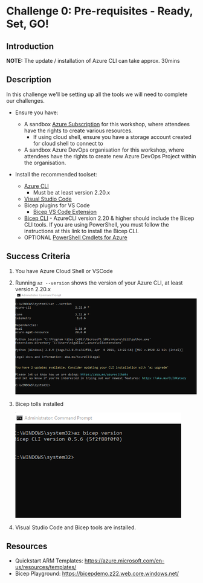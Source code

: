 # Challenge 0: Pre-requisites - Ready, Set, GO! 

## Introduction

**NOTE:** The update / installation of Azure CLI can take approx. 30mins
## Description
In this challenge we'll be setting up all the tools we will need to complete our challenges.

- Ensure you have:
  - A sandbox [Azure Subscription](https://azure.microsoft.com/en-us/free/) for this workshop, where attendees have the rights to create various resources.
    - If using cloud shell, ensure you have a storage account created for cloud shell to connect to
   - A sandbox Azure DevOps organisation for this workshop, where attendees have the rights to create new Azure DevOps Project within the organisation.
  
  
- Install the recommended toolset:
  - [Azure CLI](https://docs.microsoft.com/en-us/cli/azure/install-azure-cli)
    - Must be at least version 2.20.x
  - [Visual Studio Code](https://code.visualstudio.com/)
  - Bicep plugins for VS Code
    - [Bicep VS Code Extension](https://marketplace.visualstudio.com/items?itemName=ms-azuretools.vscode-bicep)
   - [Bicep CLI](https://docs.microsoft.com/en-us/azure/azure-resource-manager/bicep/install) - AzureCLI version 2.20 & higher should include the Bicep CLI tools.  If you are using PowerShell, you must follow the instructions at this link to install the Bicep CLI.
   - OPTIONAL [PowerShell Cmdlets for Azure](https://docs.microsoft.com/en-us/powershell/azure/install-az-ps?view=azps-6.4.0)



## Success Criteria

1. You have Azure Cloud Shell or VSCode
2. Running `az --version` shows the version of your Azure CLI, at least version 2.20.x
![](Resources\Bicep-Challenge-00\cli_version_check.png)
3. Bicep tolls installed
   
   ![](Resources\Bicep-Challenge-00\bicep_cli_check.png)
1. Visual Studio Code and Bicep tools are installed.

## Resources

  -	Quickstart ARM Templates: https://azure.microsoft.com/en-us/resources/templates/
  -	Bicep Playground: https://bicepdemo.z22.web.core.windows.net/ 
